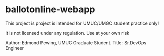# ballotonline-webapp

This project is project is intended for UMUC/UMGC student practice only!

It is not licensed under any regulation. Use at your own risk

Author: Edmond Pewing, UMUC Graduate Student.
Title: Sr.DevOps Engineer  

